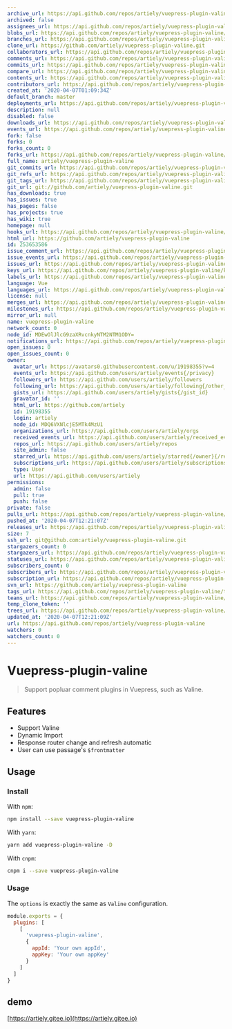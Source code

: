 ```yaml
---
archive_url: https://api.github.com/repos/artiely/vuepress-plugin-valine/{archive_format}{/ref}
archived: false
assignees_url: https://api.github.com/repos/artiely/vuepress-plugin-valine/assignees{/user}
blobs_url: https://api.github.com/repos/artiely/vuepress-plugin-valine/git/blobs{/sha}
branches_url: https://api.github.com/repos/artiely/vuepress-plugin-valine/branches{/branch}
clone_url: https://github.com/artiely/vuepress-plugin-valine.git
collaborators_url: https://api.github.com/repos/artiely/vuepress-plugin-valine/collaborators{/collaborator}
comments_url: https://api.github.com/repos/artiely/vuepress-plugin-valine/comments{/number}
commits_url: https://api.github.com/repos/artiely/vuepress-plugin-valine/commits{/sha}
compare_url: https://api.github.com/repos/artiely/vuepress-plugin-valine/compare/{base}...{head}
contents_url: https://api.github.com/repos/artiely/vuepress-plugin-valine/contents/{+path}
contributors_url: https://api.github.com/repos/artiely/vuepress-plugin-valine/contributors
created_at: '2020-04-07T01:09:34Z'
default_branch: master
deployments_url: https://api.github.com/repos/artiely/vuepress-plugin-valine/deployments
description: null
disabled: false
downloads_url: https://api.github.com/repos/artiely/vuepress-plugin-valine/downloads
events_url: https://api.github.com/repos/artiely/vuepress-plugin-valine/events
fork: false
forks: 0
forks_count: 0
forks_url: https://api.github.com/repos/artiely/vuepress-plugin-valine/forks
full_name: artiely/vuepress-plugin-valine
git_commits_url: https://api.github.com/repos/artiely/vuepress-plugin-valine/git/commits{/sha}
git_refs_url: https://api.github.com/repos/artiely/vuepress-plugin-valine/git/refs{/sha}
git_tags_url: https://api.github.com/repos/artiely/vuepress-plugin-valine/git/tags{/sha}
git_url: git://github.com/artiely/vuepress-plugin-valine.git
has_downloads: true
has_issues: true
has_pages: false
has_projects: true
has_wiki: true
homepage: null
hooks_url: https://api.github.com/repos/artiely/vuepress-plugin-valine/hooks
html_url: https://github.com/artiely/vuepress-plugin-valine
id: 253653586
issue_comment_url: https://api.github.com/repos/artiely/vuepress-plugin-valine/issues/comments{/number}
issue_events_url: https://api.github.com/repos/artiely/vuepress-plugin-valine/issues/events{/number}
issues_url: https://api.github.com/repos/artiely/vuepress-plugin-valine/issues{/number}
keys_url: https://api.github.com/repos/artiely/vuepress-plugin-valine/keys{/key_id}
labels_url: https://api.github.com/repos/artiely/vuepress-plugin-valine/labels{/name}
language: Vue
languages_url: https://api.github.com/repos/artiely/vuepress-plugin-valine/languages
license: null
merges_url: https://api.github.com/repos/artiely/vuepress-plugin-valine/merges
milestones_url: https://api.github.com/repos/artiely/vuepress-plugin-valine/milestones{/number}
mirror_url: null
name: vuepress-plugin-valine
network_count: 0
node_id: MDEwOlJlcG9zaXRvcnkyNTM2NTM1ODY=
notifications_url: https://api.github.com/repos/artiely/vuepress-plugin-valine/notifications{?since,all,participating}
open_issues: 0
open_issues_count: 0
owner:
  avatar_url: https://avatars0.githubusercontent.com/u/19198355?v=4
  events_url: https://api.github.com/users/artiely/events{/privacy}
  followers_url: https://api.github.com/users/artiely/followers
  following_url: https://api.github.com/users/artiely/following{/other_user}
  gists_url: https://api.github.com/users/artiely/gists{/gist_id}
  gravatar_id: ''
  html_url: https://github.com/artiely
  id: 19198355
  login: artiely
  node_id: MDQ6VXNlcjE5MTk4MzU1
  organizations_url: https://api.github.com/users/artiely/orgs
  received_events_url: https://api.github.com/users/artiely/received_events
  repos_url: https://api.github.com/users/artiely/repos
  site_admin: false
  starred_url: https://api.github.com/users/artiely/starred{/owner}{/repo}
  subscriptions_url: https://api.github.com/users/artiely/subscriptions
  type: User
  url: https://api.github.com/users/artiely
permissions:
  admin: false
  pull: true
  push: false
private: false
pulls_url: https://api.github.com/repos/artiely/vuepress-plugin-valine/pulls{/number}
pushed_at: '2020-04-07T12:21:07Z'
releases_url: https://api.github.com/repos/artiely/vuepress-plugin-valine/releases{/id}
size: 7
ssh_url: git@github.com:artiely/vuepress-plugin-valine.git
stargazers_count: 0
stargazers_url: https://api.github.com/repos/artiely/vuepress-plugin-valine/stargazers
statuses_url: https://api.github.com/repos/artiely/vuepress-plugin-valine/statuses/{sha}
subscribers_count: 0
subscribers_url: https://api.github.com/repos/artiely/vuepress-plugin-valine/subscribers
subscription_url: https://api.github.com/repos/artiely/vuepress-plugin-valine/subscription
svn_url: https://github.com/artiely/vuepress-plugin-valine
tags_url: https://api.github.com/repos/artiely/vuepress-plugin-valine/tags
teams_url: https://api.github.com/repos/artiely/vuepress-plugin-valine/teams
temp_clone_token: ''
trees_url: https://api.github.com/repos/artiely/vuepress-plugin-valine/git/trees{/sha}
updated_at: '2020-04-07T12:21:09Z'
url: https://api.github.com/repos/artiely/vuepress-plugin-valine
watchers: 0
watchers_count: 0
---
```


# Vuepress-plugin-valine

> Support popluar comment plugins in Vuepress, such as Valine.

## Features

- Support Valine
- Dynamic Import
- Response router change and refresh automatic
- User can use passage's `$frontmatter`

## Usage

### Install

With `npm`:

```bash
npm install --save vuepress-plugin-valine
```

With `yarn`:

```bash
yarn add vuepress-plugin-valine -D
```

With `cnpm`:

```bash
cnpm i --save vuepress-plugin-valine
```

### Usage

The `options` is exactly the same as `Valine` configuration.

```javascript
module.exports = {
  plugins: [
    [
      'vuepress-plugin-valine',
      {
        appId: 'Your own appId',
        appKey: 'Your own appKey'
      }
    ]
  ]
}
```

## demo

[https://artiely.gitee.io](https://artiely.gitee.io)
